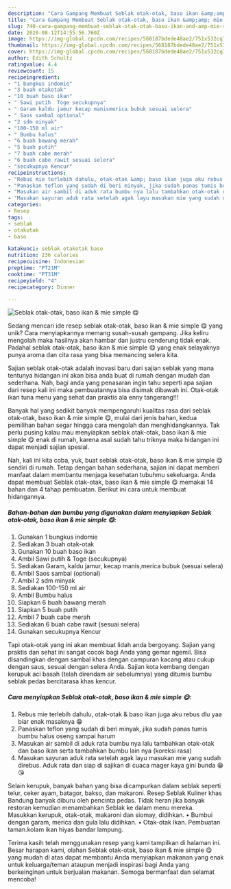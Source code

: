 ```yaml
---
description: "Cara Gampang Membuat Seblak otak-otak, baso ikan &amp;amp; mie simple 😋, Sempurna"
title: "Cara Gampang Membuat Seblak otak-otak, baso ikan &amp;amp; mie simple 😋, Sempurna"
slug: 740-cara-gampang-membuat-seblak-otak-otak-baso-ikan-and-amp-mie-simple-sempurna
date: 2020-08-12T14:55:56.760Z
image: https://img-global.cpcdn.com/recipes/568187bdede48ae2/751x532cq70/seblak-otak-otak-baso-ikan-mie-simple-😋-foto-resep-utama.jpg
thumbnail: https://img-global.cpcdn.com/recipes/568187bdede48ae2/751x532cq70/seblak-otak-otak-baso-ikan-mie-simple-😋-foto-resep-utama.jpg
cover: https://img-global.cpcdn.com/recipes/568187bdede48ae2/751x532cq70/seblak-otak-otak-baso-ikan-mie-simple-😋-foto-resep-utama.jpg
author: Edith Schultz
ratingvalue: 4.4
reviewcount: 15
recipeingredient:
- "1 bungkus indomie"
- "3 buah otakotak"
- "10 buah baso ikan"
- " Sawi putih  Toge secukupnya"
- " Garam kaldu jamur kecap manismerica bubuk sesuai selera"
- " Saos sambal optional"
- "2 sdm minyak"
- "100-150 ml air"
- " Bumbu halus"
- "6 buah bawang merah"
- "5 buah putih"
- "7 buah cabe merah"
- "6 buah cabe rawit sesuai selera"
- "secukupnya Kencur"
recipeinstructions:
- "Rebus mie terlebih dahulu, otak-otak &amp; baso ikan juga aku rebus dlu yaa biar enak masaknya 😁"
- "Panaskan teflon yang sudah di beri minyak, jika sudah panas tumis bumbu halus oseng sampai harum"
- "Masukan air sambil di aduk rata bumbu nya lalu tambahkan otak-otak dan baso ikan serta tambahkan bumbu lain nya (koreksi rasa)"
- "Masukan sayuran aduk rata setelah agak layu masukan mie yang sudah direbus. Aduk rata dan siap di sajikan di cuaca mager kaya gini bunda 😁😘"
categories:
- Resep
tags:
- seblak
- otakotak
- baso

katakunci: seblak otakotak baso 
nutrition: 236 calories
recipecuisine: Indonesian
preptime: "PT21M"
cooktime: "PT31M"
recipeyield: "4"
recipecategory: Dinner

---
```



![Seblak otak-otak, baso ikan &amp; mie simple 😋](https://img-global.cpcdn.com/recipes/568187bdede48ae2/751x532cq70/seblak-otak-otak-baso-ikan-mie-simple-😋-foto-resep-utama.jpg)

Sedang mencari ide resep seblak otak-otak, baso ikan &amp; mie simple 😋 yang unik? Cara menyiapkannya memang susah-susah gampang. Jika keliru mengolah maka hasilnya akan hambar dan justru cenderung tidak enak. Padahal seblak otak-otak, baso ikan &amp; mie simple 😋 yang enak selayaknya punya aroma dan cita rasa yang bisa memancing selera kita.

Sajian seblak otak-otak adalah inovasi baru dari sajian seblak yang mana tentunya hidangan ini akan bisa anda buat di rumah dengan mudah dan sederhana. Nah, bagi anda yang penasaran ingin tahu seperti apa sajian dari resep kali ini maka pembuatannya bisa disimak dibawah ini. Otak-otak ikan tuna menu yang sehat dan praktis ala enny tangerang!!!

Banyak hal yang sedikit banyak mempengaruhi kualitas rasa dari seblak otak-otak, baso ikan &amp; mie simple 😋, mulai dari jenis bahan, kedua pemilihan bahan segar hingga cara mengolah dan menghidangkannya. Tak perlu pusing kalau mau menyiapkan seblak otak-otak, baso ikan &amp; mie simple 😋 enak di rumah, karena asal sudah tahu triknya maka hidangan ini dapat menjadi sajian spesial.


Nah, kali ini kita coba, yuk, buat seblak otak-otak, baso ikan &amp; mie simple 😋 sendiri di rumah. Tetap dengan bahan sederhana, sajian ini dapat memberi manfaat dalam membantu menjaga kesehatan tubuhmu sekeluarga. Anda dapat membuat Seblak otak-otak, baso ikan &amp; mie simple 😋 memakai 14 bahan dan 4 tahap pembuatan. Berikut ini cara untuk membuat hidangannya.

<!--inarticleads1-->

##### Bahan-bahan dan bumbu yang digunakan dalam menyiapkan Seblak otak-otak, baso ikan &amp; mie simple 😋:

1. Gunakan 1 bungkus indomie
1. Sediakan 3 buah otak-otak
1. Gunakan 10 buah baso ikan
1. Ambil  Sawi putih &amp; Toge (secukupnya)
1. Sediakan  Garam, kaldu jamur, kecap manis,merica bubuk (sesuai selera)
1. Ambil  Saos sambal (optional)
1. Ambil 2 sdm minyak
1. Sediakan 100-150 ml air
1. Ambil  Bumbu halus
1. Siapkan 6 buah bawang merah
1. Siapkan 5 buah putih
1. Ambil 7 buah cabe merah
1. Sediakan 6 buah cabe rawit (sesuai selera)
1. Gunakan secukupnya Kencur


Tapi otak-otak yang ini akan membuat lidah anda bergoyang. Sajian yang praktis dan sehat ini sangat cocok bagi Anda yang gemar ngemil. Bisa disandingkan dengan sambal khas dengan campuran kacang atau cukup dengan saus, sesuai dengan selera Anda. Sajian kota kembang dengan kerupuk aci basah (telah direndam air sebelumnya) yang ditumis bumbu seblak pedas bercitarasa khas kencur. 

<!--inarticleads2-->

##### Cara menyiapkan Seblak otak-otak, baso ikan &amp; mie simple 😋:

1. Rebus mie terlebih dahulu, otak-otak &amp; baso ikan juga aku rebus dlu yaa biar enak masaknya 😁
1. Panaskan teflon yang sudah di beri minyak, jika sudah panas tumis bumbu halus oseng sampai harum
1. Masukan air sambil di aduk rata bumbu nya lalu tambahkan otak-otak dan baso ikan serta tambahkan bumbu lain nya (koreksi rasa)
1. Masukan sayuran aduk rata setelah agak layu masukan mie yang sudah direbus. Aduk rata dan siap di sajikan di cuaca mager kaya gini bunda 😁😘


Selain kerupuk, banyak bahan yang bisa dicampurkan dalam seblak seperti telur, ceker ayam, batagor, bakso, dan makaroni. Resep Seblak Kuliner khas Bandung banyak diburu oleh pencinta pedas. Tidak heran jika banyak restoran kemudian menambahkan Seblak ke dalam menu mereka. Masukkan kerupuk, otak-otak, makaroni dan siomay, didihkan. • Bumbui dengan garam, merica dan gula lalu didihkan. • Otak-otak Ikan. Pembuatan taman.kolam ikan hiyas bandar lampung. 

Terima kasih telah menggunakan resep yang kami tampilkan di halaman ini. Besar harapan kami, olahan Seblak otak-otak, baso ikan &amp; mie simple 😋 yang mudah di atas dapat membantu Anda menyiapkan makanan yang enak untuk keluarga/teman ataupun menjadi inspirasi bagi Anda yang berkeinginan untuk berjualan makanan. Semoga bermanfaat dan selamat mencoba!
